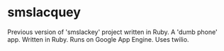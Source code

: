 smslacquey
==========

Previous version of 'smslackey' project written in Ruby.
A 'dumb phone' app.
Written in Ruby.
Runs on Google App Engine.
Uses twilio.